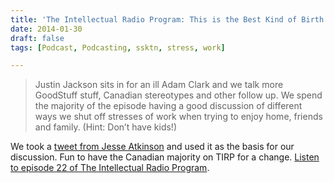 ```yaml
---
title: 'The Intellectual Radio Program: This is the Best Kind of Birth Control'
date: 2014-01-30
draft: false
tags: [Podcast, Podcasting, ssktn, stress, work]

---
```


> Justin Jackson sits in for an ill Adam Clark and we talk more GoodStuff stuff, Canadian stereotypes and other follow up. We spend the majority of the episode having a good discussion of different ways we shut off stresses of work when trying to enjoy home, friends and family. (Hint: Don’t have kids!)

We took a [tweet from Jesse Atkinson](https://twitter.com/jsatk/status/428381709780791296) and used it as the basis for our discussion. Fun to have the Canadian majority on TIRP for a change. [Listen to episode 22 of The Intellectual Radio Program](http://www.ssktn.com/tirp/22/).